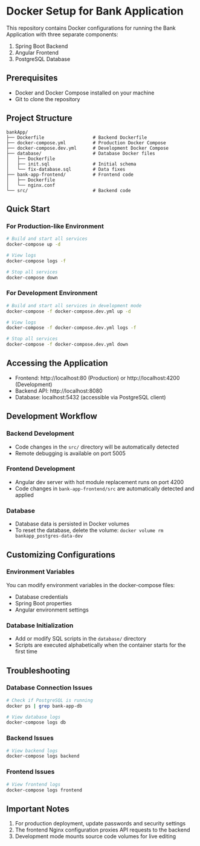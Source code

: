 # Docker Setup for Bank Application

This repository contains Docker configurations for running the Bank Application with three separate components:
1. Spring Boot Backend
2. Angular Frontend 
3. PostgreSQL Database

## Prerequisites

- Docker and Docker Compose installed on your machine
- Git to clone the repository

## Project Structure

```
bankApp/
├── Dockerfile                  # Backend Dockerfile
├── docker-compose.yml          # Production Docker Compose
├── docker-compose.dev.yml      # Development Docker Compose
├── database/                   # Database Docker files
│   ├── Dockerfile
│   ├── init.sql                # Initial schema
│   └── fix-database.sql        # Data fixes
├── bank-app-frontend/          # Frontend code
│   ├── Dockerfile
│   └── nginx.conf
└── src/                        # Backend code
```

## Quick Start

### For Production-like Environment

```bash
# Build and start all services
docker-compose up -d

# View logs
docker-compose logs -f

# Stop all services
docker-compose down
```

### For Development Environment

```bash
# Build and start all services in development mode
docker-compose -f docker-compose.dev.yml up -d

# View logs
docker-compose -f docker-compose.dev.yml logs -f

# Stop all services
docker-compose -f docker-compose.dev.yml down
```

## Accessing the Application

- Frontend: http://localhost:80 (Production) or http://localhost:4200 (Development)
- Backend API: http://localhost:8080
- Database: localhost:5432 (accessible via PostgreSQL client)

## Development Workflow

### Backend Development
- Code changes in the `src/` directory will be automatically detected
- Remote debugging is available on port 5005

### Frontend Development
- Angular dev server with hot module replacement runs on port 4200
- Code changes in `bank-app-frontend/src` are automatically detected and applied

### Database
- Database data is persisted in Docker volumes
- To reset the database, delete the volume: `docker volume rm bankapp_postgres-data-dev`

## Customizing Configurations

### Environment Variables
You can modify environment variables in the docker-compose files:

- Database credentials
- Spring Boot properties
- Angular environment settings

### Database Initialization
- Add or modify SQL scripts in the `database/` directory
- Scripts are executed alphabetically when the container starts for the first time

## Troubleshooting

### Database Connection Issues
```bash
# Check if PostgreSQL is running
docker ps | grep bank-app-db

# View database logs
docker-compose logs db
```

### Backend Issues
```bash
# View backend logs
docker-compose logs backend
```

### Frontend Issues
```bash
# View frontend logs
docker-compose logs frontend
```

## Important Notes

1. For production deployment, update passwords and security settings
2. The frontend Nginx configuration proxies API requests to the backend
3. Development mode mounts source code volumes for live editing 